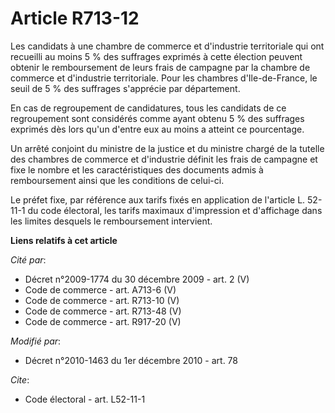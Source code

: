 # Article R713-12

Les candidats à une chambre de commerce et d'industrie territoriale qui ont recueilli au moins 5 % des suffrages exprimés à
cette élection peuvent obtenir le remboursement de leurs frais de campagne par la chambre de commerce et d'industrie
territoriale. Pour les chambres d'Ile-de-France, le seuil de 5 % des suffrages s'apprécie par département. 

En cas de regroupement de candidatures, tous les candidats de ce regroupement sont considérés comme ayant obtenu 5 % des
suffrages exprimés dès lors qu'un d'entre eux au moins a atteint ce pourcentage. 

Un arrêté conjoint du ministre de la justice et du ministre chargé de la tutelle des chambres de commerce et d'industrie
définit les frais de campagne et fixe le nombre et les caractéristiques des documents admis à remboursement ainsi que les
conditions de celui-ci. 

Le préfet fixe, par référence aux tarifs fixés en application de l'article L. 52-11-1 du code électoral, les tarifs maximaux
d'impression et d'affichage dans les limites desquels le remboursement intervient.

**Liens relatifs à cet article**

_Cité par_:

  - Décret n°2009-1774 du 30 décembre 2009 - art. 2 (V)
  - Code de commerce - art. A713-6 (V)
  - Code de commerce - art. R713-10 (V)
  - Code de commerce - art. R713-48 (V)
  - Code de commerce - art. R917-20 (V)

_Modifié par_:

  - Décret n°2010-1463 du 1er décembre 2010 - art. 78

_Cite_:

  - Code électoral - art. L52-11-1
